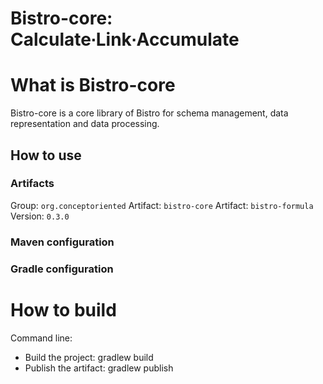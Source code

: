 # Bistro-core: Calculate∙Link∙Accumulate

# What is Bistro-core

Bistro-core is a core library of Bistro for schema management, data representation and data processing.

## How to use

### Artifacts

Group: `org.conceptoriented`
Artifact: `bistro-core`
Artifact: `bistro-formula`
Version: `0.3.0`

### Maven configuration

### Gradle configuration

# How to build

Command line: 
* Build the project: gradlew build
* Publish the artifact: gradlew publish
